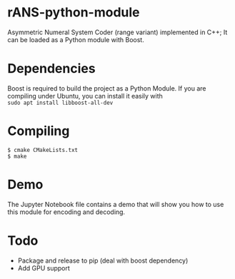 # rANS-python-module
Asymmetric Numeral System Coder (range variant) implemented in C++; 
It can be loaded as a Python module with Boost.

# Dependencies

Boost is required to build the project as a Python Module. 
If you are compiling under Ubuntu, you can install it easily with  
`sudo apt install libboost-all-dev`

# Compiling
`$ cmake CMakeLists.txt`  
`$ make`

# Demo

The Jupyter Notebook file contains a demo that will show you how to use this module for encoding and decoding.

# Todo
- Package and release to pip (deal with boost dependency)
- Add GPU support 
